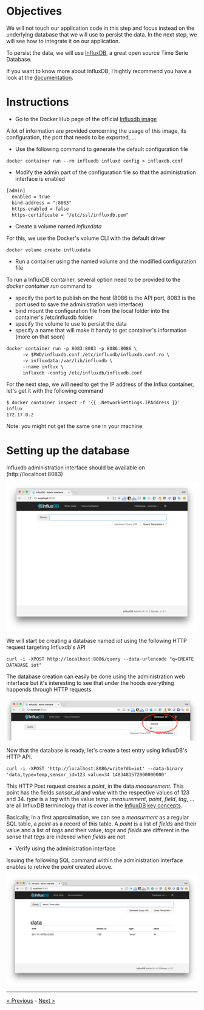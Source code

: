 # Objectives

We will not touch our application code in this step and focus instead on the underlying database that we will use to persist the data.
In the next step, we will see how to integrate it on our application.

To persist the data, we will use [InfluxDB](https://github.com/influxdata/influxdb), a great open source Time Serie Database.

If you want to know more about InfluxDB, I hightly recommend you have a look at the [documentation](https://docs.influxdata.com/influxdb/v1.2/concepts/key_concepts/).

# Instructions

* Go to the Docker Hub page of the official [Influxdb image](https://hub.docker.com/_/influxdb/)

A lot of information are provided concerning the usage of this image, its configuration, the port that needs to be exported, ...

* Use the following command to generate the default configuration file

````
docker container run --rm influxdb influxd config > influxdb.conf
````

* Modify the admin part of the configuration file so that the administration interface is enabled

````
[admin]
  enabled = true
  bind-address = ":8083"
  https-enabled = false
  https-certificate = "/etc/ssl/influxdb.pem"
````

* Create a volume named *influxdata*

For this, we use the Docker's volume CLI with the default driver

````
docker volume create influxdata
````

* Run a container using the named volume and the modified configuration file

To run a InfluxDB container, several option need to be provided to the *docker container run* command to

* specify the port to publish on the host (8086 is the API port, 8083 is the port used to save the administration web interface)
* bind mount the configuration file from the local folder into the container's /etc/influxdb folder
* specify the volume to use to persist the data
* specify a name that will make it handy to get container's information (more on that soon)

````
docker container run -p 8083:8083 -p 8086:8086 \
      -v $PWD/influxdb.conf:/etc/influxdb/influxdb.conf:ro \
      -v influxdata:/var/lib/influxdb \
      --name influx \
      influxdb -config /etc/influxdb/influxdb.conf
````

For the next step, we will need to get the IP address of the Influx container, let's get it with the following command

````
$ docker container inspect -f '{{ .NetworkSettings.IPAddress }}' influx
172.17.0.2
````

Note: you might not get the same one in your machine

# Setting up the database

Influxdb administration interface should be available on (http://localhost:8083)

![Influxdb admin](./images/influxdb-admin.png)

We will start be creating a database named *iot* using the following HTTP request targeting Influxdb's API

````
curl -i -XPOST http://localhost:8086/query --data-urlencode "q=CREATE DATABASE iot"
````

The database creation can easily be done using the administration web interface but it's interesting to see that under the hoods everything happends through HTTP requests.

![Iot database](./images/iot-database.png)

Now that the database is ready, let's create a test entry using InfluxDB's HTTP API.

````
curl -i -XPOST 'http://localhost:8086/write?db=iot' --data-binary 'data,type=temp,sensor_id=123 value=34 1483481572000000000'
````

This HTTP Post request creates a *point*, in the data *measurement*. This point has the fields *sensor_id* and *value* with the respective values of 123 and 34. *type* is a *tag* with the value *temp*.
*measurement*, *point*, *field*, *tag*, ... are all InfluxDB terminology that is cover in the [InfluxDB key concepts](https://docs.influxdata.com/influxdb/v1.2/concepts/key_concepts/).

Basically, in a first approximation, we can see a *measurment* as a regular SQL table, a *point* as a record of this table. A *point* is a list of *fields* and their value and a list of *tags* and their value, *tags* and *fields* are different in the sense that *tags* are indexed when *fields* are not.

* Verify using the administration interface

Issuing the following SQL command within the administration interface enables to retrive the *point* created above.

![Iot database](./images/influxdb-query-example.png)


-----
[< Previous](../step3) - [Next >](../step5)
